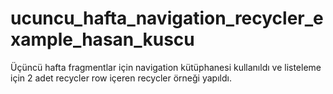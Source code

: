 # ucuncu_hafta_navigation_recycler_example_hasan_kuscu

Üçüncü hafta fragmentlar için navigation kütüphanesi kullanıldı ve listeleme için 2 adet recycler row içeren recycler örneği yapıldı.
